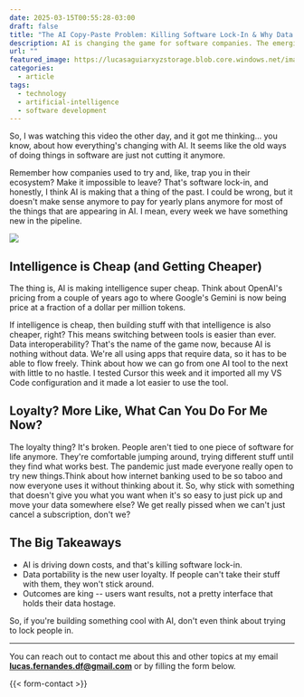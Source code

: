 ```yaml
---
date: 2025-03-15T00:55:28-03:00
draft: false
title: "The AI Copy-Paste Problem: Killing Software Lock-In & Why Data Portability is Key"
description: AI is changing the game for software companies. The emerging "AI Copy-Paste Problem" highlights the declining effectiveness of software lock-in. Users now prioritize data portability, enabled by accessible AI tools, allowing them to easily move between platforms. This article examines how businesses can adapt by embracing data interoperability to build genuine customer loyalty in the age of AI. 
url: ""
featured_image: https://lucasaguiarxyzstorage.blob.core.windows.net/images/thumb-ai-copy-paste.png
categories:
  - article
tags:
  - technology
  - artificial-intelligence
  - software development
---
```



So, I was watching this video the other day, and it got me thinking... you know, about how everything's changing with AI. It seems like the old ways of doing things in software are just not cutting it anymore.

Remember how companies used to try and, like, trap you in their ecosystem? Make it impossible to leave? That's software lock-in, and honestly, I think AI is making that a thing of the past. I could be wrong, but it doesn't make sense anymore to pay for yearly plans anymore for most of the things that are appearing in AI. I mean, every week we have something new in the pipeline.

![](https://lucasaguiarxyzstorage.blob.core.windows.net/images/data-flow-2.jpeg)

## Intelligence is Cheap (and Getting Cheaper)

The thing is, AI is making intelligence super cheap. Think about OpenAI's pricing from a couple of years ago to where Google's Gemini is now being price at a fraction of a dollar per million tokens.

If intelligence is cheap, then building stuff with that intelligence is also cheaper, right? This means switching between tools is easier than ever. Data interoperability? That's the name of the game now, because AI is nothing without data. We're all using apps that require data, so it has to be able to flow freely. Think about how we can go from one AI tool to the next with little to no hastle. I tested Cursor this week and it imported all my VS Code configuration and it made a lot easier to use the tool.

## Loyalty? More Like, What Can You Do For Me Now?

The loyalty thing? It's broken. People aren't tied to one piece of software for life anymore. They're comfortable jumping around, trying different stuff until they find what works best. The pandemic just made everyone really open to try new things.Think about how internet banking used to be so taboo and now everyone uses it without thinking about it. So, why stick with something that doesn't give you what you want when it's so easy to just pick up and move your data somewhere else? We get really pissed when we can't just cancel a subscription, don't we?

## The Big Takeaways

* AI is driving down costs, and that's killing software lock-in.
* Data portability is the new user loyalty. If people can't take their stuff with them, they won't stick around.
* Outcomes are king -- users want results, not a pretty interface that holds their data hostage.

So, if you're building something cool with AI, don't even think about trying to lock people in.

---
You can reach out to contact me about this and other topics at my email **<lucas.fernandes.df@gmail.com>** or by filling the form below.

{{< form-contact >}}
